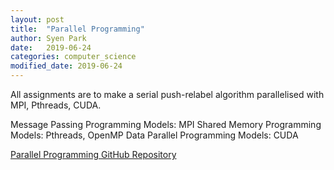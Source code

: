 ```yaml
---
layout: post
title:  "Parallel Programming"
author: Syen Park
date:   2019-06-24
categories: computer_science
modified_date: 2019-06-24
---
```


All assignments are to make a serial push-relabel algorithm parallelised with MPI, Pthreads, CUDA.

Message Passing Programming Models: MPI
Shared Memory Programming Models: Pthreads, OpenMP
Data Parallel Programming Models: CUDA

[Parallel Programming GitHub Repository](https://github.com/syenpark/Parallel-Programming)
